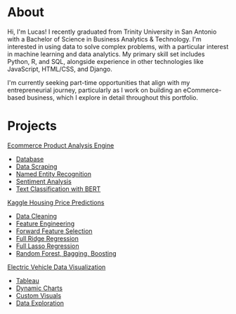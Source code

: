 # About 

Hi, I'm Lucas!
I recently graduated from Trinity University in San Antonio with a Bachelor of Science in Business Analytics & Technology. I'm interested in using data to solve complex problems, with a particular 
interest in machine learning and data analytics. My primary skill set includes Python, R, and SQL, alongside experience in other technologies like JavaScript, HTML/CSS, and Django.

I'm currently seeking part-time opportunities that align with my entrepreneurial journey, particularly as I work on building an eCommerce-based business, which I explore in detail throughout this portfolio.

# Projects 

<div class="card-wrapper">
  <div class="container-card bg-blue-box">
    <a href="/ecommerce-page" class="button">
      <p class="card-title">Ecommerce Product Analysis Engine</p>
      <ul class="card-description" style="margin: 0; padding-left: 20px;">
        <li>Database</li>
        <li>Data Scraping</li>
        <li>Named Entity Recognition</li>
        <li>Sentiment Analysis</li>
        <li>Text Classification with BERT</li>
      </ul>
    </a>
  </div>
  <div class="container-card bg-green-box">
    <a href="https://github.com/lucas-munoz1/lucas-munoz1.github.io/blob/main/kaggle/Kaggle-Housing-Jupyter.ipynb" class="button">
      <p class="card-title">Kaggle Housing Price Predictions</p>
      <ul class="card-description" style="margin: 0; padding-left: 20px;">
        <li>Data Cleaning</li>
        <li>Feature Engineering</li>
        <li>Forward Feature Selection</li>
        <li>Full Ridge Regression</li>
        <li>Full Lasso Regression</li>
        <li>Random Forest, Bagging, Boosting</li>
      </ul>
    </a>
  </div>
  <div class="container-card bg-green-box">
    <a href="#" class="button">
      <p class="card-title">Electric Vehicle Data Visualization</p>
      <ul class="card-description" style="margin: 0; padding-left: 20px;">
        <li>Tableau</li>
        <li>Dynamic Charts</li>
        <li>Custom Visuals</li>
        <li>Data Exploration</li>
      </ul>
    </a>
  </div>
</div>




